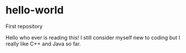 # hello-world
First repository

Hello who ever is reading this!
I still consider myself new to coding but I really like C++ and Java so far.

